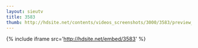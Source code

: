 ```yaml
---
layout: sieutv
title: 3583
thumb: http://hdsite.net/contents/videos_screenshots/3000/3583/preview_360p.mp4.jpg
---
```

{% include iframe src='http://hdsite.net/embed/3583' %}
 
